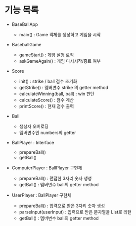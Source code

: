 # 기능 목록

  * BaseBallApp
    - main() : Game 객체를 생성하고 게임을 시작
    
  * BaseballGame
    - gameStart() : 게임 실행 로직
    - askGameAgain() : 게임 다시시작/종료 여부
    
  * Score
    - init() : strike / ball 점수 초기화
    - getStrike() : 멤버변수 strike 의 getter method
    - calculateWinning(ball, ball) : win 판단
    - calculateScore() : 점수 계산
    - printScore() : 현재 점수 출력
    
  * Ball
    - 생성자 오버로딩
    - 멤버변수인 numbers의 getter
    
  * BallPlayer : Interface
    - prepareBall() 
    - getBall()
    
  * ComputerPlayer : BallPlayer 구현체
    - prepareBall() : 랜덤한 3자리 숫자 생성
    - getBall() : 멤버변수 ball의 getter method
    
  * UserPlayer : BallPlayer 구현체
    - prepareBall() : 입력으로 받은 3자리 숫자 생성
    - parseInput(userInput) : 입력으로 받은 문자열을 List로 리턴
    - getBall() : 멤버변수 ball의 getter method

